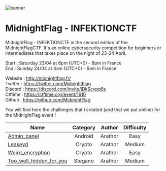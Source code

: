 ![banner](https://i.ibb.co/hFPd3zG/MCTF.png)

# MidnightFlag  - INFEKTIONCTF

MidnightFlag - INFEKTIONCTF is the second edition of the MidnightFlagCTF. It's an online cybersecurity competition for beginners or intermediates that takes place on the night of 23-24 April.

Start : Saturday 23/04 at 6pm (UTC+0) - 8pm in France<br>
End : Sunday 24/04 at 4am (UTC+0) - 6am in France 

Website : http://midnightflag.fr/<br>
Twitter : https://twitter.com/MidnightFlag<br>
Discord : https://discord.com/invite/jDkScvpq6s<br>
Ctftime : https://ctftime.org/event/1610<br>
Github  : https://github.com/MidnightFlag

You will find here the challenges that I created (and that we put online) for the MidnightFlag event !

| Name                                                             | Category      | Author     | Difficulty |
|------------------------------------------------------------------|:-------------:|:----------:|:----------:|
| [Admin_panel](Android/Admin_Panel)                          | Android          | Arathor         |Easy        |
| [Leakeyd](Cryptographie/Leakeyd)  | Crypto          | Arathor          | Medium       |
| [Weird_encryption](Cryptographie/Weird_encryption)                   | Crypto         | Arathor          |Easy      |
| [Too_well_hidden_for_you](Steganographie/Too_well_hidden_for_you)             | Stegano         | Arathor         |Medium        |

